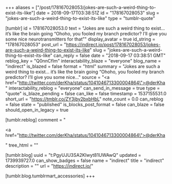 +++
aliases = ["/post/178167028053/jokes-are-such-a-weird-thing-to-exist-its-like"]
date = 2018-09-17T03:38:51Z
id = "178167028053"
slug = "jokes-are-such-a-weird-thing-to-exist-its-like"
type = "tumblr-quote"

[tumblr]
id = 178167028053.0
text = "Jokes are such a weird thing to exist&hellip; it&rsquo;s like the brain going &ldquo;Ohoho, you fooled my branch predictor? I&rsquo;ll give you some nice neurotransmitters for that&rdquo;"
display_avatar = true
id_string = "178167028053"
post_url = "https://indirect.io/post/178167028053/jokes-are-such-a-weird-thing-to-exist-its-like"
slug = "jokes-are-such-a-weird-thing-to-exist-its-like"
can_reply = false
date = "2018-09-17 03:38:51 GMT"
reblog_key = "Q0nnCflm"
interactability_blaze = "everyone"
blog_name = "indirect"
is_blazed = false
format = "html"
summary = "Jokes are such a weird thing to exist… it’s like the brain going “Ohoho, you fooled my branch predictor? I’ll give you some nice..."
source = "<a href=\"http://twitter.com/derKha/status/1041046713300004864\">@derKha</a>"
interactability_reblog = "everyone"
can_send_in_message = true
type = "quote"
is_blaze_pending = false
can_like = false
timestamp = 1537155531.0
short_url = "https://tmblr.co/ZY3jby2bxbHbL"
note_count = 0.0
can_reblog = false
state = "published"
is_blocks_post_format = false
can_blaze = false
should_open_in_legacy = true

[tumblr.reblog]
comment = "<p><a href=\"http://twitter.com/derKha/status/1041046713300004864\">@derKha</a></p>"
tree_html = ""

[tumblr.blog]
uuid = "t:PgyUJU3SA2Klwyt81UWAwQ"
updated = 1739939727.0
can_show_badges = false
name = "indirect"
title = "indirect"
description = ""
url = "https://indirect.io/"

[tumblr.blog.tumblrmart_accessories]
+++
